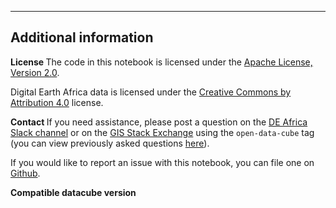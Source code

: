 ---

## Additional information

<b> License </b> The code in this notebook is licensed under the [Apache License, Version 2.0](https://www.apache.org/licenses/LICENSE-2.0).

Digital Earth Africa data is licensed under the [Creative Commons by Attribution 4.0](https://creativecommons.org/licenses/by/4.0/) license.

<b> Contact </b> If you need assistance, please post a question on the [DE Africa Slack channel](https://digitalearthafrica.slack.com/) or on the [GIS Stack Exchange](https://gis.stackexchange.com/questions/ask?tags=open-data-cube) using the `open-data-cube` tag (you can view previously asked questions [here](https://gis.stackexchange.com/questions/tagged/open-data-cube)).

If you would like to report an issue with this notebook, you can file one on [Github](https://github.com/digitalearthafrica/deafrica-sandbox-notebooks).

<b> Compatible datacube version </b>
